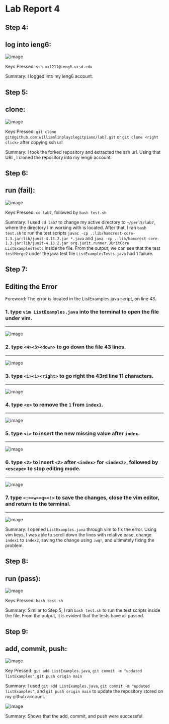 # Lab Report 4

## Step 4:

**log into ieng6:**
---

![image](https://github.com/williamlinplayzlegitpiano/15Llabreports/assets/55766910/7a10a252-44ee-4899-bc26-74f9c9486872)

Keys Pressed: `ssh xil211@ieng6.ucsd.edu`

Summary: I logged into my ieng6 account.

## Step 5:

**clone:**
---

![image](https://github.com/williamlinplayzlegitpiano/15Llabreports/assets/55766910/0e5cc96e-9b0a-4e27-943a-ab1aa9163405)

Keys Pressed: `git clone git@github.com:williamlinplayzlegitpiano/lab7.git` or `git clone <right click>` after copying ssh url

Summary: I took the forked repository and extracted the ssh url. Using that URL, I cloned the repository into my ieng6 account.

## Step 6:

**run (fail):**
---

![image](https://github.com/williamlinplayzlegitpiano/15Llabreports/assets/55766910/f3d854d0-8336-4a20-a903-2b96015e348a)

Keys Pressed: `cd lab7`, followed by `bash test.sh`

Summary: I used `cd lab7` to change my active directory to `~/perl5/lab7`, where the directory I'm working with is located. After that, I ran `bash test.sh` to run the test scripts `javac -cp .:lib/hamcrest-core-1.3.jar:lib/junit-4.13.2.jar *.java` and `java -cp .:lib/hamcrest-core-1.3.jar:lib/junit-4.13.2.jar org.junit.runner.JUnitCore ListExamplesTests` inside the file. From the output, we can see that the test `testMerge2` under the java test file `ListExamplesTests.java` had 1 failure. 

## Step 7:

**Editing the Error**
---

Foreword: The error is located in the ListExamples.java script, on line 43. 

### 1. type `vim ListExamples.java` into the terminal to open the file under vim.
---
![image](https://github.com/williamlinplayzlegitpiano/15Llabreports/assets/55766910/74e54f5b-d224-4db7-9867-e3de4de5116d)

### 2. type `<4><3><down>` to go down the file 43 lines.
---
![image](https://github.com/williamlinplayzlegitpiano/15Llabreports/assets/55766910/79d54a0e-bcc2-4d07-9298-e91a664c16f5)

### 3. type `<1><1><right>` to go right the 43rd line 11 characters.
---
![image](https://github.com/williamlinplayzlegitpiano/15Llabreports/assets/55766910/2087d7c4-9027-4e0a-8101-6464cd7222da)

### 4. type `<x>` to remove the `1` from `index1`.
---
![image](https://github.com/williamlinplayzlegitpiano/15Llabreports/assets/55766910/c8ac37e6-f31e-4033-8ad8-aab30aeac9a7)

### 5. type `<i>` to insert the new missing value after `index`.
---
![image](https://github.com/williamlinplayzlegitpiano/15Llabreports/assets/55766910/161e25a2-962e-42b2-aa30-019640299a7f)

### 6. type `<2>` to insert `<2>` after `<index>` for `<index2>`, followed by `<escape>` to stop editing mode.
---
![image](https://github.com/williamlinplayzlegitpiano/15Llabreports/assets/55766910/e686747d-717b-425c-b8fe-b66dd807dd85)

### 7. type `<:><w><q><!>` to save the changes, close the vim editor, and return to the terminal.
---
![image](https://github.com/williamlinplayzlegitpiano/15Llabreports/assets/55766910/e13337e2-af83-4119-9f3a-2a32c3f9c926)

Summary: I opened `ListExamples.java` through vim to fix the error. Using vim keys, I was able to scroll down the lines with relative ease, change `index1` to `index2`, saving the change using `:wq!`, and ultimately fixing the problem.

## Step 8:

**run (pass):**
---

![image](https://github.com/williamlinplayzlegitpiano/15Llabreports/assets/55766910/dd6d3812-9cad-4f29-ab08-f4e790b1359f)

Keys Pressed: `bash test.sh`

Summary: Similar to Step 5, I ran `bash test.sh` to run the test scripts inside the file. From the output, it is evident that the tests have all passed.

## Step 9:

**add, commit, push:**
---
![image](https://github.com/williamlinplayzlegitpiano/15Llabreports/assets/55766910/8dea82c4-c73a-4755-a369-c3d1cc131eef)

Key Pressed: `git add ListExamples.java`, `git commit -m "updated listExamples"`, `git push origin main`

Summary: I used `git add ListExamples.java`, `git commit -m "updated listExamples"`, and `git push origin main` to update the repository stored on my github account.

![image](https://github.com/williamlinplayzlegitpiano/15Llabreports/assets/55766910/7b973a12-b73f-4c0f-aca0-0ca84ab0d294)

Summary: Shows that the add, commit, and push were successful.
